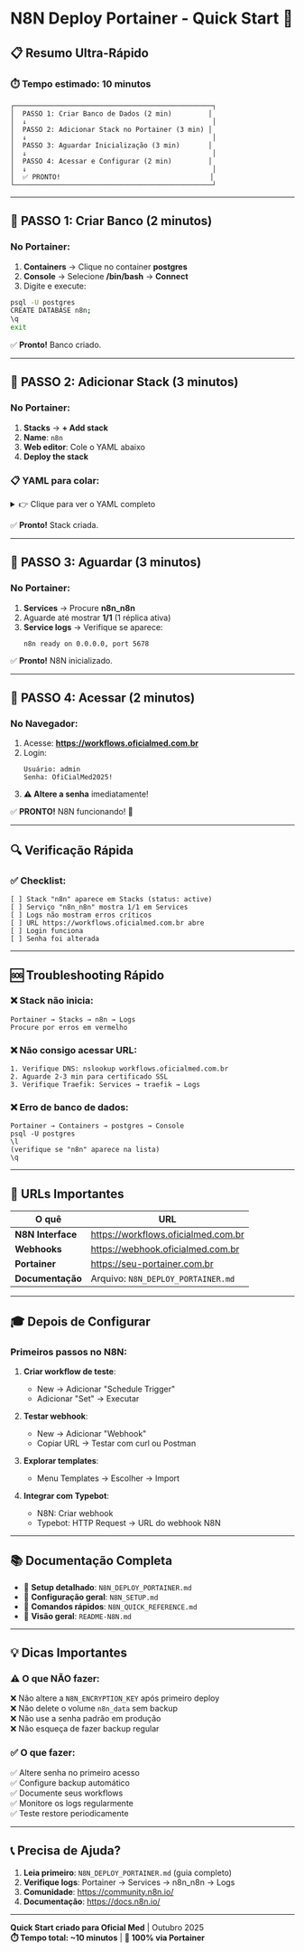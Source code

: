 # N8N Deploy Portainer - Quick Start 🚀

## 📋 Resumo Ultra-Rápido

### ⏱️ Tempo estimado: 10 minutos

```
┌─────────────────────────────────────────────────┐
│  PASSO 1: Criar Banco de Dados (2 min)         │
│  ↓                                              │
│  PASSO 2: Adicionar Stack no Portainer (3 min) │
│  ↓                                              │
│  PASSO 3: Aguardar Inicialização (3 min)       │
│  ↓                                              │
│  PASSO 4: Acessar e Configurar (2 min)         │
│  ↓                                              │
│  ✅ PRONTO!                                     │
└─────────────────────────────────────────────────┘
```

---

## 🎯 PASSO 1: Criar Banco (2 minutos)

### No Portainer:

1. **Containers** → Clique no container **postgres**
2. **Console** → Selecione **/bin/bash** → **Connect**
3. Digite e execute:

```bash
psql -U postgres
CREATE DATABASE n8n;
\q
exit
```

✅ **Pronto!** Banco criado.

---

## 🎯 PASSO 2: Adicionar Stack (3 minutos)

### No Portainer:

1. **Stacks** → **+ Add stack**
2. **Name**: `n8n`
3. **Web editor**: Cole o YAML abaixo
4. **Deploy the stack**

### 📋 YAML para colar:

<details>
<summary>👉 Clique para ver o YAML completo</summary>

```yaml
version: "3.7"
services:
  n8n:
    image: n8nio/n8n:latest
    networks:
      - OficialMed
    environment:
      - DB_TYPE=postgresdb
      - DB_POSTGRESDB_HOST=postgres
      - DB_POSTGRESDB_PORT=5432
      - DB_POSTGRESDB_DATABASE=n8n
      - DB_POSTGRESDB_USER=postgres
      - DB_POSTGRESDB_PASSWORD=a5895d0e44e68fc82c13e7d6a92313dd
      - N8N_ENCRYPTION_KEY=83d8442f4011a5908b9bc882520d3352a1b2c3d4e5f6g7h8
      - N8N_HOST=workflows.oficialmed.com.br
      - N8N_PROTOCOL=https
      - N8N_PORT=5678
      - WEBHOOK_URL=https://webhook.oficialmed.com.br/
      - N8N_BASIC_AUTH_ACTIVE=true
      - N8N_BASIC_AUTH_USER=admin
      - N8N_BASIC_AUTH_PASSWORD=OfiCialMed2025!
      - N8N_EMAIL_MODE=smtp
      - N8N_SMTP_HOST=smtp.gmail.com
      - N8N_SMTP_PORT=465
      - N8N_SMTP_USER=mkt.oficialmed@gmail.com
      - N8N_SMTP_PASS=Joao1633@@
      - N8N_SMTP_SENDER=mkt.oficialmed@gmail.com
      - N8N_SMTP_SSL=true
      - N8N_DIAGNOSTICS_ENABLED=false
      - N8N_PERSONALIZATION_ENABLED=true
      - N8N_VERSION_NOTIFICATIONS_ENABLED=true
      - N8N_TEMPLATES_ENABLED=true
      - N8N_LOG_LEVEL=info
      - N8N_LOG_OUTPUT=console
      - EXECUTIONS_DATA_SAVE_ON_ERROR=all
      - EXECUTIONS_DATA_SAVE_ON_SUCCESS=all
      - EXECUTIONS_DATA_SAVE_MANUAL_EXECUTIONS=true
      - EXECUTIONS_DATA_PRUNE=true
      - EXECUTIONS_DATA_MAX_AGE=336
      - GENERIC_TIMEZONE=America/Sao_Paulo
      - TZ=America/Sao_Paulo
    volumes:
      - n8n_data:/home/node/.n8n
    deploy:
      mode: replicated
      replicas: 1
      placement:
        constraints:
          - node.role == manager
      resources:
        limits:
          cpus: "2"
          memory: 2048M
      labels:
        - io.portainer.accesscontrol.users=admin
        - traefik.enable=true
        - traefik.http.routers.n8n_editor.rule=Host(`workflows.oficialmed.com.br`)
        - traefik.http.routers.n8n_editor.entrypoints=websecure
        - traefik.http.routers.n8n_editor.tls.certresolver=letsencryptresolver
        - traefik.http.services.n8n_editor.loadbalancer.server.port=5678
        - traefik.http.services.n8n_editor.loadbalancer.passHostHeader=true
        - traefik.http.routers.n8n_editor.service=n8n_editor
        - traefik.http.routers.n8n_webhook.rule=Host(`webhook.oficialmed.com.br`)
        - traefik.http.routers.n8n_webhook.entrypoints=websecure
        - traefik.http.routers.n8n_webhook.tls.certresolver=letsencryptresolver
        - traefik.http.routers.n8n_webhook.service=n8n_webhook
        - traefik.http.services.n8n_webhook.loadbalancer.server.port=5678

volumes:
  n8n_data:
    driver: local

networks:
  OficialMed:
    external: true
    name: OficialMed
```

</details>

✅ **Pronto!** Stack criada.

---

## 🎯 PASSO 3: Aguardar (3 minutos)

### No Portainer:

1. **Services** → Procure **n8n_n8n**
2. Aguarde até mostrar **1/1** (1 réplica ativa)
3. **Service logs** → Verifique se aparece:
   ```
   n8n ready on 0.0.0.0, port 5678
   ```

✅ **Pronto!** N8N inicializado.

---

## 🎯 PASSO 4: Acessar (2 minutos)

### No Navegador:

1. Acesse: **https://workflows.oficialmed.com.br**
2. Login:
   ```
   Usuário: admin
   Senha: OfiCialMed2025!
   ```
3. **⚠️ Altere a senha** imediatamente!

✅ **PRONTO!** N8N funcionando! 🎉

---

## 🔍 Verificação Rápida

### ✅ Checklist:

```
[ ] Stack "n8n" aparece em Stacks (status: active)
[ ] Serviço "n8n_n8n" mostra 1/1 em Services
[ ] Logs não mostram erros críticos
[ ] URL https://workflows.oficialmed.com.br abre
[ ] Login funciona
[ ] Senha foi alterada
```

---

## 🆘 Troubleshooting Rápido

### ❌ Stack não inicia:
```
Portainer → Stacks → n8n → Logs
Procure por erros em vermelho
```

### ❌ Não consigo acessar URL:
```
1. Verifique DNS: nslookup workflows.oficialmed.com.br
2. Aguarde 2-3 min para certificado SSL
3. Verifique Traefik: Services → traefik → Logs
```

### ❌ Erro de banco de dados:
```
Portainer → Containers → postgres → Console
psql -U postgres
\l
(verifique se "n8n" aparece na lista)
\q
```

---

## 📱 URLs Importantes

| O quê | URL |
|-------|-----|
| **N8N Interface** | https://workflows.oficialmed.com.br |
| **Webhooks** | https://webhook.oficialmed.com.br |
| **Portainer** | https://seu-portainer.com.br |
| **Documentação** | Arquivo: `N8N_DEPLOY_PORTAINER.md` |

---

## 🎓 Depois de Configurar

### Primeiros passos no N8N:

1. **Criar workflow de teste**:
   - New → Adicionar "Schedule Trigger"
   - Adicionar "Set" → Executar

2. **Testar webhook**:
   - New → Adicionar "Webhook"
   - Copiar URL → Testar com curl ou Postman

3. **Explorar templates**:
   - Menu Templates → Escolher → Import

4. **Integrar com Typebot**:
   - N8N: Criar webhook
   - Typebot: HTTP Request → URL do webhook N8N

---

## 📚 Documentação Completa

- 📘 **Setup detalhado**: `N8N_DEPLOY_PORTAINER.md`
- 📗 **Configuração geral**: `N8N_SETUP.md`
- 📙 **Comandos rápidos**: `N8N_QUICK_REFERENCE.md`
- 📕 **Visão geral**: `README-N8N.md`

---

## 💡 Dicas Importantes

### ⚠️ O que NÃO fazer:

❌ Não altere a `N8N_ENCRYPTION_KEY` após primeiro deploy  
❌ Não delete o volume `n8n_data` sem backup  
❌ Não use a senha padrão em produção  
❌ Não esqueça de fazer backup regular  

### ✅ O que fazer:

✅ Altere senha no primeiro acesso  
✅ Configure backup automático  
✅ Documente seus workflows  
✅ Monitore os logs regularmente  
✅ Teste restore periodicamente  

---

## 📞 Precisa de Ajuda?

1. **Leia primeiro**: `N8N_DEPLOY_PORTAINER.md` (guia completo)
2. **Verifique logs**: Portainer → Services → n8n_n8n → Logs
3. **Comunidade**: https://community.n8n.io/
4. **Documentação**: https://docs.n8n.io/

---

**Quick Start criado para Oficial Med** | Outubro 2025  
**⏱️ Tempo total: ~10 minutos** | **🎯 100% via Portainer**

